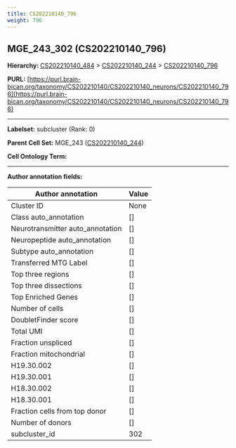 ```yaml
---
title: CS202210140_796
weight: 796
---
```

## MGE_243_302 (CS202210140_796)
<b>Hierarchy: </b>
[CS202210140_484](../CS202210140_484) >
[CS202210140_244](../CS202210140_244) >
[CS202210140_796](../CS202210140_796)

**PURL:** [https://purl.brain-bican.org/taxonomy/CS202210140/CS202210140_neurons/CS202210140_796](https://purl.brain-bican.org/taxonomy/CS202210140/CS202210140_neurons/CS202210140_796)

---


**Labelset:** subcluster (Rank: 0)

**Parent Cell Set:** MGE_243 ([CS202210140_244](../CS202210140_244))



**Cell Ontology Term:** 

[MARKER GENES.]: #


---

[TRANSFERRED ANNOTATIONS.]: #


[AUTHOR ANNOTATION FIELDS.]: #


**Author annotation fields:**

| Author annotation | Value |
|-------------------|-------|
|Cluster ID|None|
|Class auto_annotation|[]|
|Neurotransmitter auto_annotation|[]|
|Neuropeptide auto_annotation|[]|
|Subtype auto_annotation|[]|
|Transferred MTG Label|[]|
|Top three regions|[]|
|Top three dissections|[]|
|Top Enriched Genes|[]|
|Number of cells|[]|
|DoubletFinder score|[]|
|Total UMI|[]|
|Fraction unspliced|[]|
|Fraction mitochondrial|[]|
|H19.30.002|[]|
|H19.30.001|[]|
|H18.30.002|[]|
|H18.30.001|[]|
|Fraction cells from top donor|[]|
|Number of donors|[]|
|subcluster_id|302|
